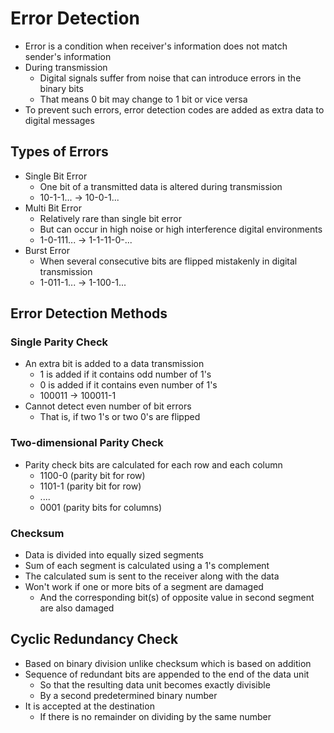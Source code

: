 # Error Detection
- Error is a condition when receiver's information does not match sender's information
- During transmission
  - Digital signals suffer from noise that can introduce errors in the binary bits
  - That means 0 bit may change to 1 bit or vice versa
- To prevent such errors, error detection codes are added as extra data to digital messages

## Types of Errors
- Single Bit Error
  - One bit of a transmitted data is altered during transmission
  - 10-1-1... -> 10-0-1...
- Multi Bit Error
  - Relatively rare than single bit error
  - But can occur in high noise or high interference digital environments
  - 1-0-111... -> 1-1-11-0-...
- Burst Error
  - When several consecutive bits are flipped mistakenly in digital transmission
  - 1-011-1... -> 1-100-1...

## Error Detection Methods
### Single Parity Check
- An extra bit is added to a data transmission
  - 1 is added if it contains odd number of 1's
  - 0 is added if it contains even number of 1's
  - 100011 -> 100011-1
- Cannot detect even number of bit errors
  - That is, if two 1's or two 0's are flipped

### Two-dimensional Parity Check
- Parity check bits are calculated for each row and each column
  - 1100-0 (parity bit for row)
  - 1101-1 (parity bit for row)
  - ....
  - 0001 (parity bits for columns)

### Checksum
- Data is divided into equally sized segments
- Sum of each segment is calculated using a 1's complement
- The calculated sum is sent to the receiver along with the data
- Won't work if one or more bits of a segment are damaged
  - And the corresponding bit(s) of opposite value in second segment are also damaged

## Cyclic Redundancy Check
- Based on binary division unlike checksum which is based on addition
- Sequence of redundant bits are appended to the end of the data unit
  - So that the resulting data unit becomes exactly divisible
  - By a second predetermined binary number
- It is accepted at the destination
  - If there is no remainder on dividing by the same number
